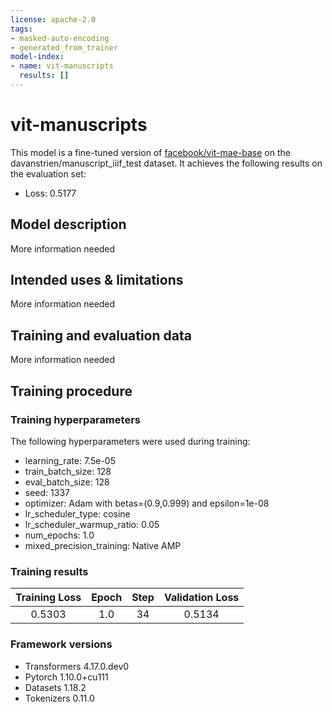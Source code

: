```yaml
---
license: apache-2.0
tags:
- masked-auto-encoding
- generated_from_trainer
model-index:
- name: vit-manuscripts
  results: []
---
```


<!-- This model card has been generated automatically according to the information the Trainer had access to. You
should probably proofread and complete it, then remove this comment. -->

# vit-manuscripts

This model is a fine-tuned version of [facebook/vit-mae-base](https://huggingface.co/facebook/vit-mae-base) on the davanstrien/manuscript_iiif_test dataset.
It achieves the following results on the evaluation set:
- Loss: 0.5177

## Model description

More information needed

## Intended uses & limitations

More information needed

## Training and evaluation data

More information needed

## Training procedure

### Training hyperparameters

The following hyperparameters were used during training:
- learning_rate: 7.5e-05
- train_batch_size: 128
- eval_batch_size: 128
- seed: 1337
- optimizer: Adam with betas=(0.9,0.999) and epsilon=1e-08
- lr_scheduler_type: cosine
- lr_scheduler_warmup_ratio: 0.05
- num_epochs: 1.0
- mixed_precision_training: Native AMP

### Training results

| Training Loss | Epoch | Step | Validation Loss |
|:-------------:|:-----:|:----:|:---------------:|
| 0.5303        | 1.0   | 34   | 0.5134          |


### Framework versions

- Transformers 4.17.0.dev0
- Pytorch 1.10.0+cu111
- Datasets 1.18.2
- Tokenizers 0.11.0
